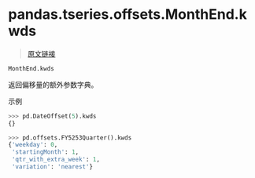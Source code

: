# pandas.tseries.offsets.MonthEnd.kwds

> [原文链接](https://pandas.pydata.org/docs/reference/api/pandas.tseries.offsets.MonthEnd.kwds.html)

```py
MonthEnd.kwds
```

返回偏移量的额外参数字典。

示例

```py
>>> pd.DateOffset(5).kwds
{} 
```

```py
>>> pd.offsets.FY5253Quarter().kwds
{'weekday': 0,
 'startingMonth': 1,
 'qtr_with_extra_week': 1,
 'variation': 'nearest'} 
```
